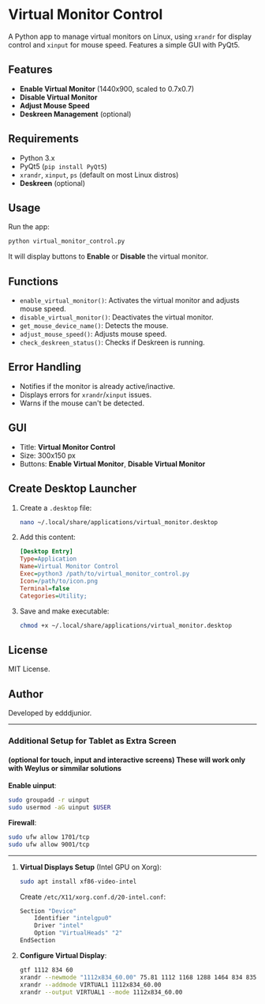 # Virtual Monitor Control

A Python app to manage virtual monitors on Linux, using `xrandr` for display control and `xinput` for mouse speed. Features a simple GUI with PyQt5.

## Features

- **Enable Virtual Monitor** (1440x900, scaled to 0.7x0.7)
- **Disable Virtual Monitor**
- **Adjust Mouse Speed**
- **Deskreen Management** (optional)

## Requirements

- Python 3.x
- PyQt5 (`pip install PyQt5`)
- `xrandr`, `xinput`, `ps` (default on most Linux distros)
- **Deskreen** (optional)

## Usage

Run the app:
```bash
python virtual_monitor_control.py
```
It will display buttons to **Enable** or **Disable** the virtual monitor.

## Functions

- `enable_virtual_monitor()`: Activates the virtual monitor and adjusts mouse speed.
- `disable_virtual_monitor()`: Deactivates the virtual monitor.
- `get_mouse_device_name()`: Detects the mouse.
- `adjust_mouse_speed()`: Adjusts mouse speed.
- `check_deskreen_status()`: Checks if Deskreen is running.

## Error Handling

- Notifies if the monitor is already active/inactive.
- Displays errors for `xrandr`/`xinput` issues.
- Warns if the mouse can't be detected.

## GUI

- Title: **Virtual Monitor Control**
- Size: 300x150 px
- Buttons: **Enable Virtual Monitor**, **Disable Virtual Monitor**

## Create Desktop Launcher

1. Create a `.desktop` file:
   ```bash
   nano ~/.local/share/applications/virtual_monitor.desktop
   ```
2. Add this content:
   ```ini
   [Desktop Entry]
   Type=Application
   Name=Virtual Monitor Control
   Exec=python3 /path/to/virtual_monitor_control.py
   Icon=/path/to/icon.png
   Terminal=false
   Categories=Utility;
   ```
3. Save and make executable:
   ```bash
   chmod +x ~/.local/share/applications/virtual_monitor.desktop
   ```

## License

MIT License.

## Author

Developed by edddjunior.

---

### Additional Setup for Tablet as Extra Screen

#### (optional for touch, input and interactive screens) These will work only with Weylus or simmilar solutions

**Enable uinput**:
   ```bash
   sudo groupadd -r uinput
   sudo usermod -aG uinput $USER
   ```

**Firewall**:
   ```bash
   sudo ufw allow 1701/tcp
   sudo ufw allow 9001/tcp
   ```
---

1. **Virtual Displays Setup** (Intel GPU on Xorg):
   ```bash
   sudo apt install xf86-video-intel
   ```

   Create `/etc/X11/xorg.conf.d/20-intel.conf`:
   ```bash
   Section "Device"
       Identifier "intelgpu0"
       Driver "intel"
       Option "VirtualHeads" "2"
   EndSection
   ```

2. **Configure Virtual Display**:
   ```bash
   gtf 1112 834 60
   xrandr --newmode "1112x834_60.00" 75.81 1112 1168 1288 1464 834 835 838 863 -HSync +Vsync
   xrandr --addmode VIRTUAL1 1112x834_60.00
   xrandr --output VIRTUAL1 --mode 1112x834_60.00
   ```

